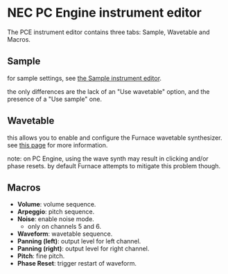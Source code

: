 # NEC PC Engine instrument editor

The PCE instrument editor contains three tabs: Sample, Wavetable and Macros.

## Sample

for sample settings, see [the Sample instrument editor](sample.md).

the only differences are the lack of an "Use wavetable" option, and the presence of a "Use sample" one.

## Wavetable

this allows you to enable and configure the Furnace wavetable synthesizer. see [this page](wavesynth.md) for more information.

note: on PC Engine, using the wave synth may result in clicking and/or phase resets. by default Furnace attempts to mitigate this problem though.

## Macros

- **Volume**: volume sequence.
- **Arpeggio**: pitch sequence.
- **Noise**: enable noise mode.
  - only on channels 5 and 6.
- **Waveform**: wavetable sequence.
- **Panning (left)**: output level for left channel.
- **Panning (right)**: output level for right channel.
- **Pitch**: fine pitch.
- **Phase Reset**: trigger restart of waveform.
